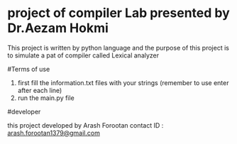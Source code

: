 # project of compiler Lab presented by Dr.Aezam Hokmi 

  This project is written by python language and the purpose of this project is to simulate a pat of compiler called Lexical analyzer 


#Terms of use 
  1) first fill the information.txt files with your strings (remember to use enter after each line)
  2) run the main.py file





#developer



  this project developed by Arash Forootan contact ID : arash.forootan1379@gmail.com
